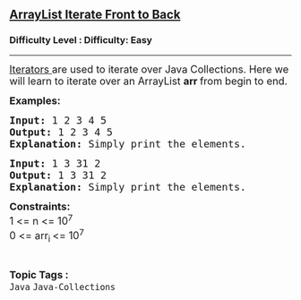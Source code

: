 <h2><a href="https://www.geeksforgeeks.org/problems/arraylist-iterate-front-to-back/1?page=1&status=unsolved,attempted&sortBy=accuracy">ArrayList Iterate Front to Back</a></h2><h3>Difficulty Level : Difficulty: Easy</h3><hr><div class="problems_problem_content__Xm_eO"><p><span style="font-size: 18px;"><a href="https://www.geeksforgeeks.org/how-to-use-iterator-in-java/">Iterators </a>are used to iterate over Java Collections. Here we will learn to iterate over an ArrayList <strong>arr </strong>from begin to end.</span></p>
<p><strong><span style="font-size: 18px;">Examples:</span></strong></p>
<pre><span style="font-size: 18px;"><strong>Input: </strong>1 2 3 4 5</span>
<span style="font-size: 18px;"><strong>Output: </strong>1 2 3 4 5</span>
<span style="font-size: 18px;"><strong>Explanation: </strong>Simply print the elements.</span>
</pre>
<pre><span style="font-size: 18px;"><strong>Input: </strong>1 3 31 2 </span>
<span style="font-size: 18px;"><strong>Output: </strong>1 3 31 2</span>
<span style="font-size: 18px;"><strong>Explanation: </strong>Simply print the elements.</span></pre>
<p><span style="font-size: 18px;"><strong>Constraints:</strong><br>1 &lt;= n &lt;= 10<sup>7</sup><br>0 &lt;= arr<sub>i </sub>&lt;= 10<sup>7</sup></span></p></div><br><p><span style=font-size:18px><strong>Topic Tags : </strong><br><code>Java</code>&nbsp;<code>Java-Collections</code>&nbsp;